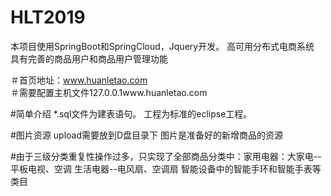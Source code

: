 # HLT2019
本项目使用SpringBoot和SpringCloud，Jquery开发。
高可用分布式电商系统
具有完善的商品用户和商品用户管理功能


＃首页地址：www.huanletao.com  
＃需要配置主机文件127.0.0.1www.huanletao.com

#简单介绍
*.sql文件为建表语句。
工程为标准的eclipse工程。

#图片资源
upload需要放到D盘目录下
图片是准备好的新增商品的资源

#由于三级分类重复性操作过多，只实现了全部商品分类中：家用电器：大家电--平板电视、空调  生活电器--电风扇、空调扇
智能设备中的智能手环和智能手表等类目
